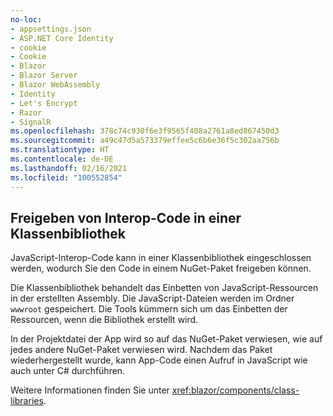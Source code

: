 ```yaml
---
no-loc:
- appsettings.json
- ASP.NET Core Identity
- cookie
- Cookie
- Blazor
- Blazor Server
- Blazor WebAssembly
- Identity
- Let's Encrypt
- Razor
- SignalR
ms.openlocfilehash: 378c74c930f6e3f9565f408a2761a8ed867450d3
ms.sourcegitcommit: a49c47d5a573379effee5c6b6e36f5c302aa756b
ms.translationtype: HT
ms.contentlocale: de-DE
ms.lasthandoff: 02/16/2021
ms.locfileid: "100552854"
---
```

## <a name="share-interop-code-in-a-class-library"></a>Freigeben von Interop-Code in einer Klassenbibliothek

JavaScript-Interop-Code kann in einer Klassenbibliothek eingeschlossen werden, wodurch Sie den Code in einem NuGet-Paket freigeben können.

Die Klassenbibliothek behandelt das Einbetten von JavaScript-Ressourcen in der erstellten Assembly. Die JavaScript-Dateien werden im Ordner `wwwroot` gespeichert. Die Tools kümmern sich um das Einbetten der Ressourcen, wenn die Bibliothek erstellt wird.

In der Projektdatei der App wird so auf das NuGet-Paket verwiesen, wie auf jedes andere NuGet-Paket verwiesen wird. Nachdem das Paket wiederhergestellt wurde, kann App-Code einen Aufruf in JavaScript wie auch unter C# durchführen.

Weitere Informationen finden Sie unter <xref:blazor/components/class-libraries>.
